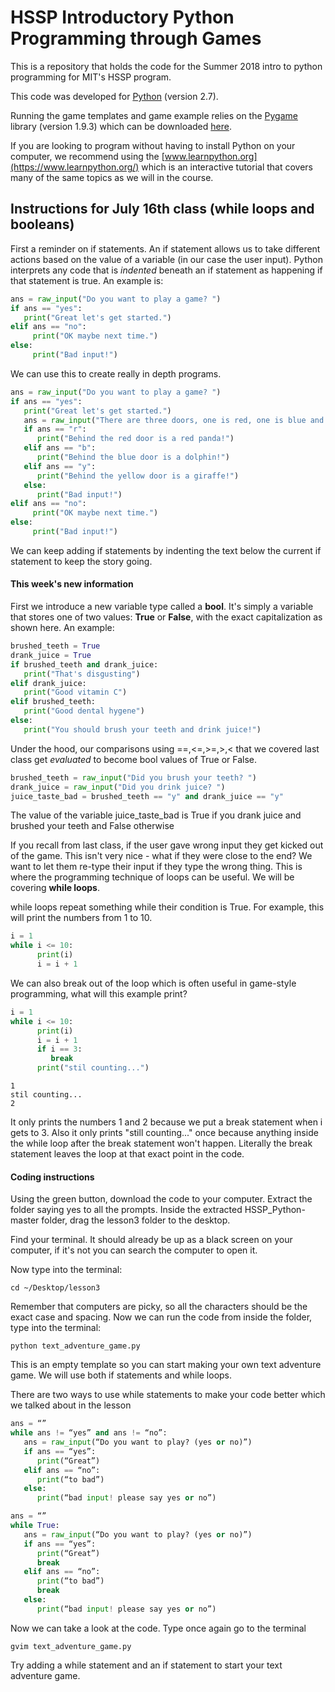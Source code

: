 # HSSP Introductory Python Programming through Games

This is a repository that holds the code for the Summer 2018 intro to python programming for MIT's HSSP program.

This code was developed for [Python](https://www.python.org/downloads/) (version 2.7).

Running the game templates and game example relies on the [Pygame](https://www.pygame.org/wiki/GettingStarted) library (version 1.9.3) which can be downloaded [here](https://www.pygame.org/download.shtml).

If you are looking to program without having to install Python on your computer, we recommend using the [www.learnpython.org](https://www.learnpython.org/) which is an interactive tutorial that covers many of the same topics as we will in the course.


## Instructions for July 16th class (while loops and booleans)

First a reminder on if statements. An if statement allows us to take different actions based on the value of a variable (in our case the user input). Python interprets any code that is *indented* beneath an if statement as happening if that statement is true. An example is:

```python
ans = raw_input("Do you want to play a game? ")
if ans == "yes":
   print("Great let's get started.")
elif ans == "no":
     print("OK maybe next time.")
else:
     print("Bad input!")
```

We can use this to create really in depth programs.


```python
ans = raw_input("Do you want to play a game? ")
if ans == "yes":
   print("Great let's get started.")
   ans = raw_input("There are three doors, one is red, one is blue and one is yellow, which do you open? (r,y,b) ")
   if ans == "r":
      print("Behind the red door is a red panda!")
   elif ans == "b":
      print("Behind the blue door is a dolphin!")
   elif ans == "y":
      print("Behind the yellow door is a giraffe!")
   else:
      print("Bad input!")
elif ans == "no":
     print("OK maybe next time.")
else:
     print("Bad input!")
```

We can keep adding if statements by indenting the text below the current if statement to keep the story going.

#### This week's new information

First we introduce a new variable type called a **bool**. It's simply a variable that stores one of two values: **True** or **False**, with the exact capitalization as shown here. An example:

```python
brushed_teeth = True
drank_juice = True
if brushed_teeth and drank_juice:
   print("That's disgusting")
elif drank_juice:
   print("Good vitamin C")
elif brushed_teeth:
   print("Good dental hygene")
else:
   print("You should brush your teeth and drink juice!")
```

Under the hood, our comparisons using ==,<=,>=,>,< that we covered last class get *evaluated* to become bool values of True or False.

```python
brushed_teeth = raw_input("Did you brush your teeth? ")
drank_juice = raw_input("Did you drink juice? ")
juice_taste_bad = brushed_teeth == "y" and drank_juice == "y"
```
The value of the variable juice_taste_bad is True if you drank juice and brushed your teeth and False otherwise


If you recall from last class, if the user gave wrong input they get kicked out of the game. This isn't very nice - what if they were close to the end? We want to let them re-type their input if they type the wrong thing. This is where the programming technique of loops can be useful. We will be covering **while loops**.

while loops repeat something while their condition is True. For example, this will print the numbers from 1 to 10.
```python
i = 1
while i <= 10:
      print(i)
      i = i + 1

```

We can also break out of the loop which is often useful in game-style programming, what will this example print?

```python
i = 1
while i <= 10:
      print(i)
      i = i + 1
      if i == 3:
      	 break
      print("stil counting...")
```

```
1
stil counting...
2
```

It only prints the numbers 1 and 2 because we put a break statement when i gets to 3. Also it only prints "still counting..." once because anything inside the while loop after the break statement won't happen. Literally the break statement leaves the loop at that exact point in the code.



#### Coding instructions

Using the green button, download the code to your computer. Extract the folder saying yes to all the prompts. Inside the extracted HSSP_Python-master folder, drag the lesson3 folder to the desktop.

Find your terminal. It should already be up as a black screen on your computer, if it's not you can search the computer to open it.

Now type into the terminal:

```
cd ~/Desktop/lesson3
```

Remember that computers are picky, so all the characters should be the exact case and spacing.
Now we can run the code from inside the folder, type into the terminal:

```
python text_adventure_game.py 
```

This is an empty template so you can start making your own text adventure game. We will use both if statements and while loops.

There are two ways to use while statements to make your code better which we talked about in the lesson

```python
ans = “”
while ans != “yes” and ans != “no”:
   ans = raw_input(“Do you want to play? (yes or no)”)
   if ans == “yes”:
      print(“Great”)
   elif ans == “no”:
      print(“to bad”)
   else:
      print(“bad input! please say yes or no”)

```

```python
ans = “”
while True:
   ans = raw_input(“Do you want to play? (yes or no)”)
   if ans == “yes”:
      print(“Great”)
      break
   elif ans == “no”:
      print(“to bad”)
      break
   else:
      print(“bad input! please say yes or no”)
```

Now we can take a look at the code. Type once again go to the terminal

```
gvim text_adventure_game.py 
```

Try adding a while statement and an if statement to start your text adventure game. 